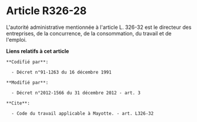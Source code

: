 # Article R326-28

L'autorité administrative mentionnée à l'article L. 326-32 est le directeur des entreprises, de la concurrence, de la
consommation, du travail et de l'emploi.

**Liens relatifs à cet article**

	**Codifié par**:

	  - Décret n°91-1263 du 16 décembre 1991

	**Modifié par**:

	  - Décret n°2012-1566 du 31 décembre 2012 - art. 3

	**Cite**:

	  - Code du travail applicable à Mayotte. - art. L326-32
